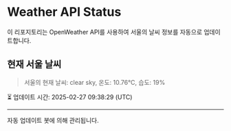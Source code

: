 
# Weather API Status

이 리포지토리는 OpenWeather API를 사용하여 서울의 날씨 정보를 자동으로 업데이트합니다.

## 현재 서울 날씨
> 서울의 현재 날씨: clear sky, 온도: 10.76°C, 습도: 19%

⏳ 업데이트 시간: 2025-02-27 09:38:29 (UTC)

---
자동 업데이트 봇에 의해 관리됩니다.
